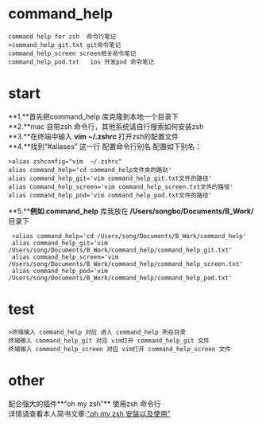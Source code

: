 # command_help  

    command help for zsh  命令行笔记   
    >command_help_git.txt git命令笔记   
    command_help_screen screen相关命令笔记   
    command_help_pod.txt   ios 开发pod 命令笔记   

# start  
 
 **1.**首先把command_help 库克隆到本地一个目录下  
 **2.**mac 自带zsh 命令行，其他系统请自行搜索如何安装zsh  
 **3.**在终端中输入 **vim ~/.zshrc** 打开zsh的配置文件  
 **4.**找到“#aliases” 这一行 配置命令行别名 配置如下别名：  
  
    >alias zshconfig="vim  ~/.zshrc"   
    alias command_help='cd command_help文件夹的路劲'           
    alias command_help_git='vim command_help_git.txt文件的路径'  
    alias command_help_screen='vim command_help_screen.txt文件的路径'  
    alias command_help_pod='vim command_help_pod.txt文件的路径'  
  
 **5.****例如**:**command_help** 库我放在 **/Users/songbo/Documents/B_Work/** 目录下           
  
     >alias command_help='cd /Users/song/Documents/B_Work/command_help'           
     alias command_help_git='vim /Users/song/Documents/B_Work/command_help/command_help_git.txt'  
     alias command_help_screen='vim /Users/song/Documents/B_Work/command_help/command_help_screen.txt'  
     alias command_help_pod='vim /Users/song/Documents/B_Work/command_help/command_help_pod.txt'  

# test  
  
    >终端输入 command_help 对应 进入 command_help 所在目录  
    终端输入 command_help_git 对应 vim打开 command_help_git 文件
    终端输入 command_help_screen 对应 vim打开 command_help_screen 文件  
  
# other
     
  配合强大的插件**“oh my zsh”** 使用zsh 命令行  
  详情请查看本人简书文章:["oh my zsh 安装以及使用"](http://www.jianshu.com/p/563dc1da2199)
    

